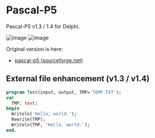 # Pascal-P5
Pascal-P5 v1.3 / 1.4 for Delphi.

![image](https://user-images.githubusercontent.com/14885863/149734940-da303252-b089-4ee0-a337-8d3fa69633ee.png)
![image](https://user-images.githubusercontent.com/14885863/149663300-e320f4ce-f4ba-45bc-9771-1442c391f140.png)

Original version is here:

 - [pascal-p5 (sourceforge.net)](https://sourceforge.net/projects/pascalp5/)

## External file enhancement (v1.3 / v1.4)

```pascal
program Test(input, output, TMP='TEMP.TXT');
var
  TMP: text;
begin
  Writeln('Hello, world.');
  Rewrite(TMP);
  Writeln(TMP, 'Hello, world.');
end.
```
